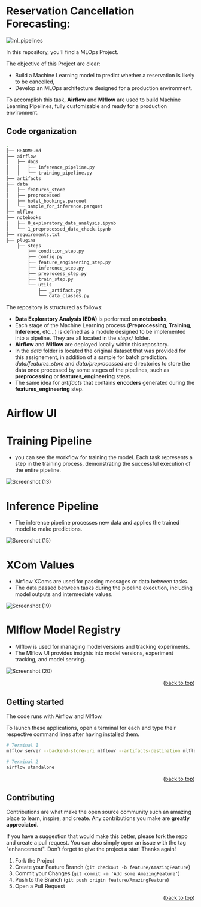 
# Reservation Cancellation Forecasting: 

![ml_pipelines](https://github.com/user-attachments/assets/4a4cf15d-5b21-4f23-95e8-a7e1d09cfcd6)


In this repository, you'll find a MLOps Project. 

The objective of this Project are clear: 
* Build a Machine Learning model to predict whether a reservation is likely to be cancelled,
* Develop an MLOps architecture designed for a production environment.

To accomplish this task, **Airflow** and **Mlflow** are used to build Machine Learning Pipelines, fully customizable and ready for a production environment.

## Code organization

```sh
.
├── README.md
├── airflow
│   ├── dags
│   │   ├── inference_pipeline.py
│   │   └── training_pipeline.py
├── artifacts
├── data
│   ├── features_store
│   ├── preprocessed
│   ├── hotel_bookings.parquet
│   └── sample_for_inference.parquet
├── mlflow
├── notebooks
│   ├── 0_exploratory_data_analysis.ipynb
│   └── 1_preprocessed_data_check.ipynb
├── requirements.txt
├── plugins
    ├── steps
        ├── condition_step.py
        ├── config.py
        ├── feature_engineering_step.py
        ├── inference_step.py
        ├── preprocess_step.py
        ├── train_step.py
        └── utils
            ├── _artifact.py
            └── data_classes.py
```

The repository is structured as follows:

* **Data Exploratory Analysis (EDA)** is performed on **notebooks**,
* Each stage of the Machine Learning process (**Preprocessing**, **Training**, **Inference**, etc...) is defined as a module designed to be implemented into a pipeline. They are all located in the *steps/* folder.
* **Airflow** and **Mlflow** are deployed locally within this repository.
* In the *data* folder is located the original dataset that was provided for this assignement, in addition of a sample for batch prediction. *data/features_store* and *data/preprocessed* are directories to store the data once processed by some stages of the pipelines, such as **preprocessing** or **features_engineering** steps.
* The same idea for *artifacts* that contains **encoders** generated during the **features_engineering** step.

# Airflow UI
# Training Pipeline
* you can see the workflow for training the model. Each task represents a step in the training process, demonstrating the successful execution of the entire pipeline.

![Screenshot (13)](https://github.com/user-attachments/assets/86e7d250-a423-4c70-9792-da802f39100d)

# Inference Pipeline
* The inference pipeline processes new data and applies the trained model to make predictions.

![Screenshot (15)](https://github.com/user-attachments/assets/37457f23-eb80-419a-9934-0e02e3d8d3d2)



# XCom Values
* Airflow XComs are used for passing messages or data between tasks.
* The data passed between tasks during the pipeline execution, including model outputs and intermediate values.

![Screenshot (19)](https://github.com/user-attachments/assets/caf67e21-b859-4804-96f0-00e82b3ef6bd)

# Mlflow Model Registry
* Mlflow is used for managing model versions and tracking experiments.
* The Mlflow UI provides insights into model versions, experiment tracking, and model serving.

![Screenshot (20)](https://github.com/user-attachments/assets/ee210aff-5d2c-43e4-ac0f-1d704970fcf2)








<p align="right">(<a href="#readme-top">back to top</a>)</p>



## Getting started

The code runs with Airflow and Mlflow. 

To launch these applications, open a terminal for each and type their respective command lines after having installed them.

```sh
# Terminal 1
mlflow server --backend-store-uri mlflow/ --artifacts-destination mlflow/ --port 8000
```

```sh
# Terminal 2
airflow standalone
```

<p align="right">(<a href="#readme-top">back to top</a>)</p>

## Contributing

Contributions are what make the open source community such an amazing place to learn, inspire, and create. Any contributions you make are **greatly appreciated**.

If you have a suggestion that would make this better, please fork the repo and create a pull request. You can also simply open an issue with the tag "enhancement".
Don't forget to give the project a star! Thanks again!

1. Fork the Project
2. Create your Feature Branch (`git checkout -b feature/AmazingFeature`)
3. Commit your Changes (`git commit -m 'Add some AmazingFeature'`)
4. Push to the Branch (`git push origin feature/AmazingFeature`)
5. Open a Pull Request

<p align="right">(<a href="#readme-top">back to top</a>)</p>


<!-- MARKDOWN LINKS & IMAGES -->
[linkedin-url]: https://www.linkedin.com/in/sameer-ahmad-569501227/
